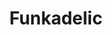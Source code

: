 ---
title: "Funkadelic"
summary: "Funkadelic is an American band most prominent during the 1970s. The band and its sister act , both led by , began the funk music culture of that decade. Inducted into Rock And Roll Hall of Fame in 1997 ."
image: "funkadelic.jpg"
---
